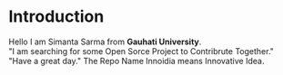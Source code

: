 # Introduction

Hello I am Simanta Sarma from **Gauhati University**.    
"I am searching for some Open Sorce Project to Contribrute Together."    
"Have a great day." 
The Repo Name Innoidia means Innovative Idea.
